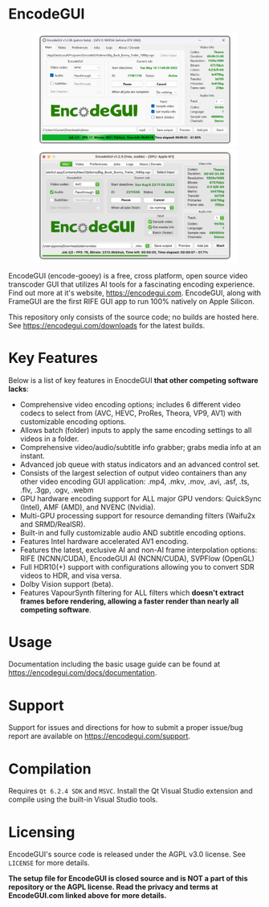 # EncodeGUI
<p align="center">
  <img src="https://github.com/DaGooseYT/EncodeGUI/blob/main/gui.png" width="410"/><img src="https://github.com/DaGooseYT/EncodeGUI/blob/main/egui_mos.png" width="410"/>
</p>

EncodeGUI (encode-gooey) is a free, cross platform, open source video transcoder GUI that utilizes AI tools for a fascinating encoding experience. Find out more at it's website, https://encodegui.com.
EncodeGUI, along with FrameGUI are the first RIFE GUI app to run 100% natively on Apple Silicon.

This repository only consists of the source code; no builds are hosted here. See https://encodegui.com/downloads for the latest builds.

# Key Features
Below is a list of key features in EnocdeGUI **that other competing software lacks**:
- Comprehensive video encoding options; includes 6 different video codecs to select from (AVC, HEVC, ProRes, Theora, VP9, AV1) with customizable encoding options.
- Allows batch (folder) inputs to apply the same encoding settings to all videos in a folder.
- Comprehensive video/audio/subtitle info grabber; grabs media info at an instant.
- Advanced job queue with status indicators and an advanced control set.
- Consists of the largest selection of output video containers than any other video encoding GUI application: .mp4, .mkv, .mov, .avi, .asf, .ts, .flv, .3gp, .ogv, .webm
- GPU hardware encoding support for ALL major GPU vendors: QuickSync (Intel), AMF (AMD), and NVENC (Nvidia).
- Multi-GPU processing support for resource demanding filters (Waifu2x and SRMD/RealSR).
- Built-in and fully customizable audio AND subtitle encoding options.
- Features Intel hardware accelerated AV1 encoding. 
- Features the latest, exclusive AI and non-AI frame interpolation options: RIFE (NCNN/CUDA), EncodeGUI AI (NCNN/CUDA), SVPFlow (OpenGL)
- Full HDR10(+) support with configurations allowing you to convert SDR videos to HDR, and visa versa.
- Dolby Vision support (beta).
- Features VapourSynth filtering for ALL filters which **doesn't extract frames before rendering, allowing a faster render than nearly all competing software**.

# Usage
Documentation including the basic usage guide can be found at https://encodegui.com/docs/documentation.

# Support
Support for issues and directions for how to submit a proper issue/bug report are available on https://encodegui.com/support.

# Compilation
Requires `Qt 6.2.4 SDK` and `MSVC`.
Install the Qt Visual Studio extension and compile using the built-in Visual Studio tools.

# Licensing
EncodeGUI's source code is released under the AGPL v3.0 license. See `LICENSE` for more details.

**The setup file for EncodeGUI is closed source and is NOT a part of this repository or the AGPL license. Read the privacy and terms at EncodeGUI.com linked above for more details.**
